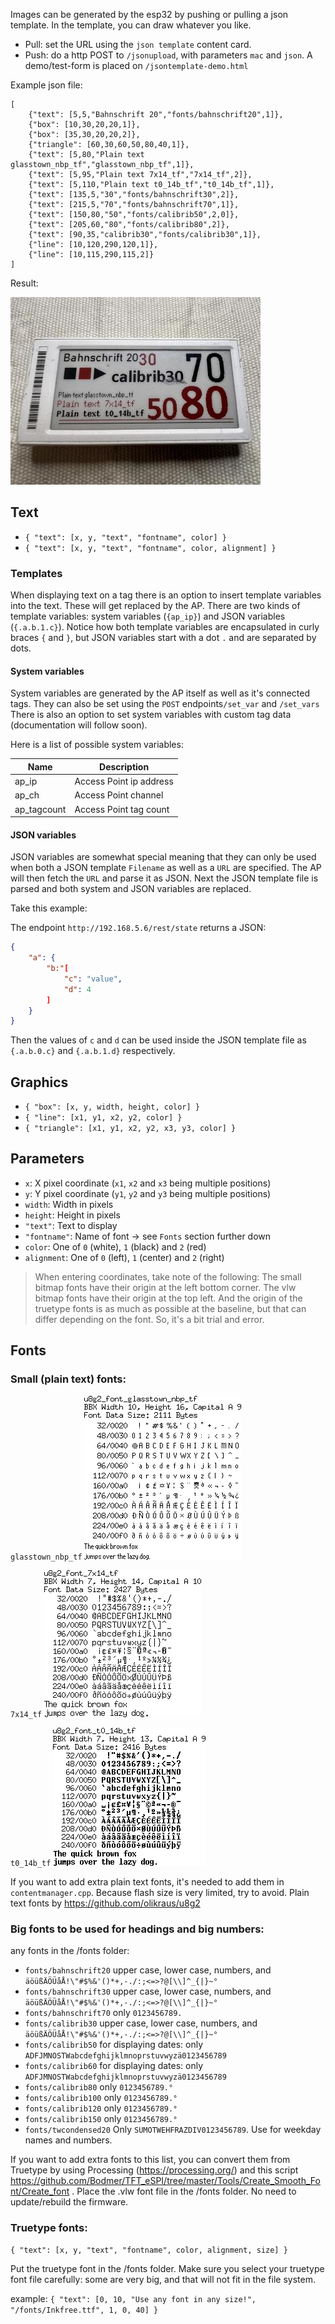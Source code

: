 Images can be generated by the esp32 by pushing or pulling a json template.
In the template, you can draw whatever you like.

 - Pull: set the URL using the `json template` content card.
 - Push: do a http POST to `/jsonupload`, with parameters `mac` and `json`. A demo/test-form is placed on `/jsontemplate-demo.html`

Example json file:
```
[
    {"text": [5,5,"Bahnschrift 20","fonts/bahnschrift20",1]},
    {"box": [10,30,20,20,1]},
    {"box": [35,30,20,20,2]},
    {"triangle": [60,30,60,50,80,40,1]},
    {"text": [5,80,"Plain text glasstown_nbp_tf","glasstown_nbp_tf",1]},
    {"text": [5,95,"Plain text 7x14_tf","7x14_tf",2]},
    {"text": [5,110,"Plain text t0_14b_tf","t0_14b_tf",1]},
    {"text": [135,5,"30","fonts/bahnschrift30",2]},
    {"text": [215,5,"70","fonts/bahnschrift70",1]},
    {"text": [150,80,"50","fonts/calibrib50",2,0]},
    {"text": [205,60,"80","fonts/calibrib80",2]},
    {"text": [90,35,"calibrib30","fonts/calibrib30",1]},
    {"line": [10,120,290,120,1]},
    {"line": [10,115,290,115,2]}
]
```

Result:

![Json template](usage/jsontemplate.jpg)

## Text
* `{ "text": [x, y, "text", "fontname", color] }`
* `{ "text": [x, y, "text", "fontname", color, alignment] }`

### Templates
When displaying text on a tag there is an option to insert template variables into the text.
These will get replaced by the AP.
There are two kinds of template variables: system variables (`{ap_ip}`) and JSON variables (`{.a.b.1.c}`).
Notice how both template variables are encapsulated in curly braces `{` and `}`, but JSON variables start with a dot `.` and are separated by dots.

#### System variables
System variables are generated by the AP itself as well as it's connected tags.
They can also be set using the `POST` endpoints`/set_var` and `/set_vars`
There is also an option to set system variables with custom tag data (documentation will follow soon).

Here is a list of possible system variables:

|Name|Description|
|----|-----------|
| ap_ip | Access Point ip address |
| ap_ch | Access Point channel |
| ap_tagcount | Access Point tag count |


#### JSON variables
JSON variables are somewhat special meaning that they can only be used when both a JSON template `Filename` as well as a `URL` are specified.
The AP will then fetch the `URL` and parse it as JSON.
Next the JSON template file is parsed and both system and JSON variables are replaced.

Take this example:

The endpoint `http://192.168.5.6/rest/state` returns a JSON:
```json
{
    "a": {
        "b:"[
            "c": "value",
            "d": 4
        ]
    }
}
```

Then the values of `c` and `d` can be used inside the JSON template file as `{.a.b.0.c}` and `{.a.b.1.d}` respectively.

## Graphics
* `{ "box": [x, y, width, height, color] }`
* `{ "line": [x1, y1, x2, y2, color] }`
* `{ "triangle": [x1, y1, x2, y2, x3, y3, color] }`

## Parameters
 - `x`: X pixel coordinate (`x1`, `x2` and `x3` being multiple positions)
 - `y`: Y pixel coordinate (`y1`, `y2` and `y3` being multiple positions)
 - `width`: Width in pixels
 - `height`: Height in pixels
 - `"text"`: Text to display
 - `"fontname"`: Name of font -> see `Fonts` section further down
 - `color`: One of `0` (white), `1` (black) and `2` (red)
 - `alignment`: One of `0` (left), `1` (center) and `2` (right)

> When entering coordinates, take note of the following: The small bitmap fonts have their origin at the left bottom corner. The vlw bitmap fonts have their origin at the top left. And the origin of the truetype fonts is as much as possible at the baseline, but that can differ depending on the font. So, it's a bit trial and error.


## Fonts
### Small (plain text) fonts: 

`glasstown_nbp_tf` 
![](usage/u8g2_font_glasstown_nbp_tf.png)

`7x14_tf` 
![](usage/u8g2_font_7x14_tf.png)

`t0_14b_tf`
![](usage/u8g2_font_t0_14b_tf.png)

If you want to add extra plain text fonts, it's needed to add them in `contentmanager.cpp`. Because flash size is very limited, try to avoid.
Plain text fonts by https://github.com/olikraus/u8g2

### Big fonts to be used for headings and big numbers:

any fonts in the /fonts folder:
* `fonts/bahnschrift20` upper case, lower case, numbers, and `äöüßÄÖÜåÅ!\"#$%&'()*+,-./:;<=>?@[\\]^_{|}~°`
* `fonts/bahnschrift30` upper case, lower case, numbers, and `äöüßÄÖÜåÅ!\"#$%&'()*+,-./:;<=>?@[\\]^_{|}~°`
* `fonts/bahnschrift70` only `0123456789.`
* `fonts/calibrib30` upper case, lower case, numbers, and `äöüßÄÖÜåÅ!\"#$%&'()*+,-./:;<=>?@[\\]^_{|}~°`
* `fonts/calibrib50` for displaying dates: only `ADFJMNOSTWabcdefghijklmnoprstuvwyzä0123456789`
* `fonts/calibrib60` for displaying dates: only `ADFJMNOSTWabcdefghijklmnoprstuvwyzä0123456789`
* `fonts/calibrib80` only `0123456789.°`
* `fonts/calibrib100` only `0123456789.°`
* `fonts/calibrib120` only `0123456789.°`
* `fonts/calibrib150` only `0123456789.°`
* `fonts/twcondensed20` Only `SUMOTWEHFRAZDIV0123456789`. Use for weekday names and numbers. 

If you want to add extra fonts to this list, you can convert them from Truetype by using Processing (https://processing.org/) and this script https://github.com/Bodmer/TFT_eSPI/tree/master/Tools/Create_Smooth_Font/Create_font . Place the .vlw font file in the /fonts folder. No need to update/rebuild the firmware.

### Truetype fonts:

`{ "text": [x, y, "text", "fontname", color, alignment, size] }`

Put the truetype font in the /fonts folder. Make sure you select your truetype font file carefully: some are very big, and that will not fit in the file system.

example:
`{ "text": [0, 10, "Use any font in any size!", "/fonts/Inkfree.ttf", 1, 0, 40] }`

